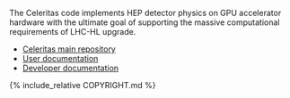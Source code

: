 The Celeritas code implements HEP detector physics on GPU accelerator hardware
with the ultimate goal of supporting the massive computational requirements of
LHC-HL upgrade.

- [Celeritas main repository](https://github.com/celeritas-project/celeritas)
- [User documentation](./user/index.html)
- [Developer documentation](./dev/index.html)

{% include_relative COPYRIGHT.md %}
